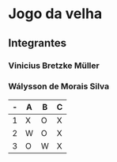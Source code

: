 # Jogo da velha
## Integrantes
### Vinicius Bretzke Müller
### Wálysson de Morais Silva
| - | A | B | C |
| - | - | - | - |
| 1 | X | O | X |
| 2 | W | O | X |
| 3 | O | W | X |
    